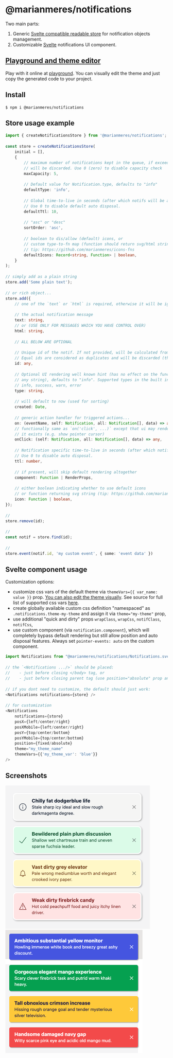 # @marianmeres/notifications

Two main parts:

1. Generic [Svelte compatible readable store](https://svelte.dev/docs#component-format-script-4-prefix-stores-with-$-to-access-their-values-store-contract) for 
   notification objects management.
2. Customizable [Svelte](https://svelte.dev/) notifications UI component.

## [Playground and theme editor](https://notifications.meres.sk)

Play with it online at [playground](https://notifications.meres.sk). You can visually
edit the theme and just copy the generated code to your project.

## Install
```shell
$ npm i @marianmeres/notifications
```

## Store usage example
```typescript
import { createNotificationsStore } from '@marianmeres/notifications';

const store = createNotificationsStore(
    initial = [],
    {
        // maximum number of notifications kept in the queue, if exceeded, older ones (by `created`)
        // will be discarded. Use 0 (zero) to disable capacity check
        maxCapacity: 5,

        // Default value for Notification.type, defaults to "info"
        defaultType: 'info',

        // Global time-to-live in seconds (after which notifs will be auto discarded).
        // Use 0 to disable default auto disposal.
        defaultTtl: 10,

        // "asc" or "desc"
        sortOrder: 'asc',

        // boolean to dis/allow (default) icons, or
        // custom type-to-fn map (function should return svg/html string)
        // tip: https://github.com/marianmeres/icons-fns
        defaultIcons: Record<string, Function> | boolean,
    }
);

// simply add as a plain string
store.add('Some plain text');

// or rich object...
store.add({
    // one of the `text` or `html` is required, otherwise it will be ignored
	
    // the actual notification message
    text: string,
    // or (USE ONLY FOR MESSAGES WHICH YOU HAVE CONTROL OVER)
    html: string,
    
    // ALL BELOW ARE OPTIONAL
    
    // Unique id of the notif. If not provided, will be calculated from `type` and `text` or `html`.
    // Equal ids are considered as duplicates and will be discarded (the `count` prop will be increased).
    id: any,

    // Optional UI rendering well known hint (has no effect on the functionality, can be
    // any string), defaults to "info". Supported types in the built in renderer are:
    // info, success, warn, error
    type: string,

    // will default to now (used for sorting)
    created: Date,

    // generic action handler for triggered actions...
    on: (eventName, self: Notification, all: Notification[], data) => any,
    // functionally same as `on('click', ...)` except that ui may render it differently if
    // it exists (e.g. show pointer cursor)
    onClick: (self: Notification, all: Notification[], data) => any,

    // Notification specific time-to-live in seconds (after which notif will be auto discarded).
    // Use 0 to disable auto disposal.
    ttl: number,

    // if present, will skip default rendering altogether
    component: Function | RenderProps,

    // either boolean indicating whether to use default icons
    // or function returning svg string (tip: https://github.com/marianmeres/icons-fns)
    icon: Function | boolean,
});

// 
store.remove(id);

//
const notif = store.find(id);

//
store.event(notif.id, 'my custom event', { some: 'event data' })
```

## Svelte component usage

Customization options:
- customize css vars of the default theme via `themeVars={{ var_name: value }}` prop. 
  [You can also edit the theme visually](https://notifications.meres.sk).
  See source for full list of supported css vars [here](https://github.com/marianmeres/notifications/blob/master/src/lib/svelte/Notifications.svelte#L159).
- create globally available custom css definition "namespaced" as `.notifications.theme-my-theme` 
  and assign it via `theme="my-theme"` prop,
- use additional "quick and dirty" props `wrapClass`, `wrapCss`, `notifClass`, `notifCss`,
- use custom component (via `notification.component`), which will completely bypass 
  default rendering but still allow position and auto disposal features. 
  Always set `pointer-events: auto` on the custom component.

```javascript
import Notifications from "@marianmeres/notifications/Notifications.svelte";

// the `<Notifications .../>` should be placed:
//    - just before closing </body> tag, or
//    - just before closing parent tag (use position="absolute" prop and relative on parent)

// if you dont need to customize, the default should just work:
<Notifications notifications={store} />

// for customization
<Notifications 
    notifications={store} 
    posX={left/center/right} 
    posXMobile={left/center/right}
    posY={top/center/bottom} 
    posYMobile={top/center/bottom} 
    position={fixed/absolute}
    theme="my_theme_name"
    themeVars={{'my_theme_var': 'blue'}}
/>
```

## Screenshots

![example](./screenshots/example2.png)
<br />
![example](./screenshots/example.png)
